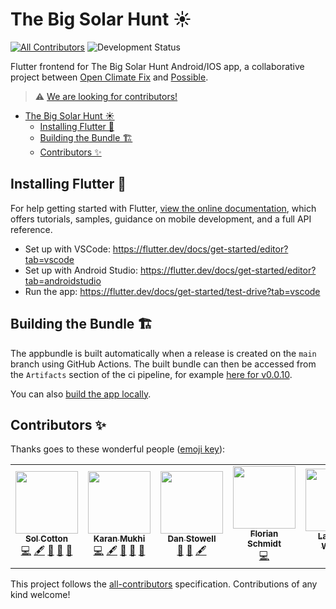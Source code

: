 # The Big Solar Hunt ☀️

<!-- ALL-CONTRIBUTORS-BADGE:START - Do not remove or modify this section -->

[![All Contributors](https://img.shields.io/badge/all_contributors-6-orange.svg?style=flat-square)](#contributors-)<!-- ALL-CONTRIBUTORS-BADGE:END --> ![Development Status](https://img.shields.io/badge/development%20status-Work%20in%20Progress-orange?style=flat-square)

Flutter frontend for The Big Solar Hunt Android/IOS app, a collaborative project between
[Open Climate Fix](https://openclimatefix.org/) and [Possible](https://www.wearepossible.org/).

> ⚠️ [We are looking for contributors!](https://github.com/openclimatefix/bigsolarhunt/issues/7)

- [The Big Solar Hunt ☀️](#the-big-solar-hunt-️)
  - [Installing Flutter 🚚](#installing-flutter-)
  - [Building the Bundle 🏗️](#building-the-bundle-️)
  - [Contributors ✨](#contributors-)

## Installing Flutter 🚚

For help getting started with Flutter, [view the
online documentation](https://flutter.dev/docs), which offers tutorials, samples, guidance on
mobile development, and a full API reference.

- Set up with VSCode: https://flutter.dev/docs/get-started/editor?tab=vscode
- Set up with Android Studio: https://flutter.dev/docs/get-started/editor?tab=androidstudio
- Run the app: https://flutter.dev/docs/get-started/test-drive?tab=vscode

## Building the Bundle 🏗️

The appbundle is built automatically when a release is created on the `main` branch using GitHub Actions. The built bundle can then be accessed from the `Artifacts` section of
the ci pipeline, for example [here for v0.0.10](https://github.com/openclimatefix/bigsolarhunt/actions/runs/1683173580).

You can also [build the app locally](docs/building-locally.md).

## Contributors ✨

Thanks goes to these wonderful people ([emoji key](https://allcontributors.org/docs/en/emoji-key)):

<!-- ALL-CONTRIBUTORS-LIST:START - Do not remove or modify this section -->
<!-- prettier-ignore-start -->
<!-- markdownlint-disable -->
<table>
  <tr>
    <td align="center"><a href="https://gitlab.com/solomoncotton"><img src="https://secure.gravatar.com/avatar/84c6b42928db49f4e8922cf6b3eb0a8a?s=100" width="100px;" alt=""/><br /><sub><b>Sol Cotton</b></sub></a><br /><a href="https://github.com/openclimatefix/bigsolarhunt/commits?author=solomoncotton" title="Code">💻</a> <a href="#content-solomoncotton" title="Content">🖋</a> <a href="https://github.com/openclimatefix/bigsolarhunt/commits?author=solomoncotton" title="Documentation">📖</a> <a href="#design-solomoncotton" title="Design">🎨</a> <a href="#ideas-solomoncotton" title="Ideas, Planning, & Feedback">🤔</a></td>
    <td align="center"><a href="https://github.com/mukhikaran"><img src="https://avatars.githubusercontent.com/u/25258935?v=4?s=100" width="100px;" alt=""/><br /><sub><b>Karan Mukhi</b></sub></a><br /><a href="https://github.com/openclimatefix/bigsolarhunt/commits?author=mukhikaran" title="Code">💻</a> <a href="#content-mukhikaran" title="Content">🖋</a> <a href="https://github.com/openclimatefix/bigsolarhunt/commits?author=mukhikaran" title="Documentation">📖</a> <a href="#design-mukhikaran" title="Design">🎨</a> <a href="#ideas-mukhikaran" title="Ideas, Planning, & Feedback">🤔</a></td>
    <td align="center"><a href="https://github.com/danstowell"><img src="https://avatars.githubusercontent.com/u/202965?v=4?s=100" width="100px;" alt=""/><br /><sub><b>Dan Stowell</b></sub></a><br /><a href="#projectManagement-danstowell" title="Project Management">📆</a> <a href="#ideas-danstowell" title="Ideas, Planning, & Feedback">🤔</a> <a href="#content-danstowell" title="Content">🖋</a></td>
    <td align="center"><a href="https://gitlab.com/schmidt_fu"><img src="https://secure.gravatar.com/avatar/37e69d38663faea402f79bcb22702e30?s=100" width="100px;" alt=""/><br /><sub><b>Florian Schmidt</b></sub></a><br /><a href="https://github.com/openclimatefix/bigsolarhunt/commits?author=schmidt_fu" title="Code">💻</a></td>
    <td align="center"><a href="https://github.com/Rabscuttler"><img src="https://avatars.githubusercontent.com/u/1125376?v=4?s=100" width="100px;" alt=""/><br /><sub><b>Laurence Watson</b></sub></a><br /><a href="#ideas-Rabscuttler" title="Ideas, Planning, & Feedback">🤔</a></td>
    <td align="center"><a href="https://github.com/flowirtz"><img src="https://avatars.githubusercontent.com/u/6052785?v=4?s=100" width="100px;" alt=""/><br /><sub><b>Flo Wirtz</b></sub></a><br /><a href="#maintenance-flowirtz" title="Maintenance">🚧</a></td>
  </tr>
</table>

<!-- markdownlint-restore -->
<!-- prettier-ignore-end -->

<!-- ALL-CONTRIBUTORS-LIST:END -->

This project follows the [all-contributors](https://github.com/all-contributors/all-contributors) specification. Contributions of any kind welcome!
